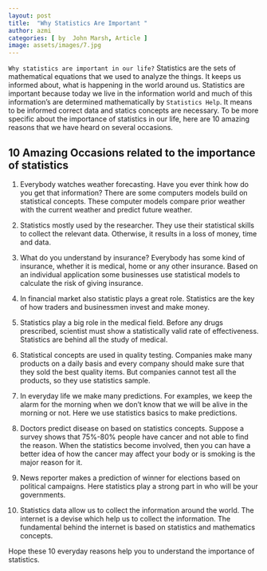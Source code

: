 ```yaml
---
layout: post
title:  "Why Statistics Are Important "
author: azmi
categories: [ by  John Marsh, Article ]
image: assets/images/7.jpg
---
```

`Why statistics are important in our life?` Statistics are the sets of mathematical equations that we used to analyze the things. It keeps us informed about, what is happening in the world around us. Statistics are important because today we live in the information world and much of this information’s are determined mathematically by `Statistics Help`. It means to be informed correct data and statics concepts are necessary. To be more specific about the importance of statistics in our life, here are 10 amazing reasons that we have heard on several occasions.

## 10 Amazing Occasions related to the importance of statistics
1) Everybody watches weather forecasting. Have you ever think how do you get that information? There are some computers models build on statistical concepts. These computer models compare prior weather with the current weather and predict future weather.

2) Statistics mostly used by the researcher. They use their statistical skills to collect the relevant data. Otherwise, it results in a loss of money, time and data.

3) What do you understand by insurance? Everybody has some kind of insurance, whether it is medical, home or any other insurance. Based on an individual application some businesses use statistical models to calculate the risk of giving insurance.

4) In financial market also statistic plays a great role. Statistics are the key of how traders and businessmen invest and make money.

5) Statistics play a big role in the medical field. Before any drugs prescribed, scientist must show a statistically valid rate of effectiveness. Statistics are behind all the study of medical.

6) Statistical concepts are used in quality testing. Companies make many products on a daily basis and every company should make sure that they sold the best quality items. But companies cannot test all the products, so they use statistics sample.

7) In everyday life we make many predictions. For examples, we keep the alarm for the morning when we don’t know that we will be alive in the morning or not. Here we use statistics basics to make predictions.

8) Doctors predict disease on based on statistics concepts. Suppose a survey shows that 75%-80% people have cancer and not able to find the reason. When the statistics become involved, then you can have a better idea of how the cancer may affect your body or is smoking is the major reason for it.

9) News reporter makes a prediction of winner for elections based on political campaigns. Here statistics play a strong part in who will be your governments.

10) Statistics data allow us to collect the information around the world. The internet is a devise which help us to collect the information. The fundamental behind the internet is based on statistics and mathematics concepts.

Hope these 10 everyday reasons help you to understand the importance of statistics.
